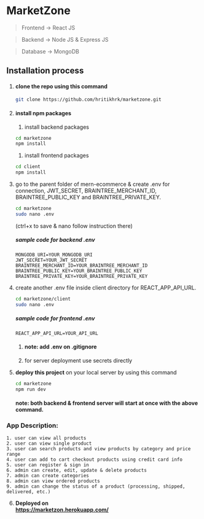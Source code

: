 # MarketZone

> Frontend -> React JS

> Backend -> Node JS & Express JS

> Database -> MongoDB

## Installation process
1. #### clone the repo using this command
    ```bash
    git clone https://github.com/hritikhrk/marketzone.git
    ```
2. #### install npm packages
    1. install backend packages
    ```bash
    cd marketzone
    npm install
    ```
    1. install frontend packages
    ```bash
    cd client
    npm install
    ```
3. go to the parent folder of mern-ecommerce & create .env for connection, JWT_SECRET, BRAINTREE_MERCHANT_ID, BRAINTREE_PUBLIC_KEY and BRAINTREE_PRIVATE_KEY.

    ```bash
    cd marketzone
    sudo nano .env
    ```
    (ctrl+x to save & nano follow instruction there)
    
    ##### sample code for backend .env
    ```env
    MONGODB_URI=YOUR_MONGODB_URI
    JWT_SECRET=YOUR_JWT_SECRET
    BRAINTREE_MERCHANT_ID=YOUR_BRAINTREE_MERCHANT_ID
    BRAINTREE_PUBLIC_KEY=YOUR_BRAINTREE_PUBLIC_KEY
    BRAINTREE_PRIVATE_KEY=YOUR_BRAINTREE_PRIVATE_KEY
    ```
4.  create another .env file inside client directory for REACT_APP_API_URL.

    ```bash
    cd marketzone/client
    sudo nano .env
    ```
    ##### sample code for frontend .env
    ```env
    REACT_APP_API_URL=YOUR_API_URL
    ```
    1. #### note: add .env on .gitignore
    2. for server deployment use secrets directly

5. <b>deploy this project</b> on your local server by using this command
    ```bash
    cd marketzone
    npm run dev
    ```
    #### note: both backend & frontend server will start at once with the above command.

### App Description:
    1. user can view all products
    2. user can view single product
    3. user can search products and view products by category and price range
    4. user can add to cart checkout products using credit card info
    5. user can register & sign in
    6. admin can create, edit, update & delete products
    7. admin can create categories
    8. admin can view ordered products
    9. admin can change the status of a product (processing, shipped, delivered, etc.)

6. <b>Deployed on</br> https://marketzon.herokuapp.com/ 